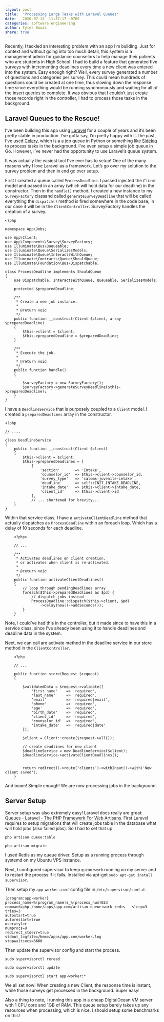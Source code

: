 ```yaml
---
layout: post
title:  "Processing Large Tasks with Laravel Queues"
date:   2020-07-12  11:37:17 -0700
categories: software engineering
author: Tyler Souza
share: true
---
```


Recently, I tackled an interesting problem with an app I’m building.  Just for context and without going into too much detail, this system is a management admin for guidance counselors to help manage their patients who are students in High School. I had to build a feature that generated five surveys with incrementing deadlines every time a new client was entered into the system. Easy enough right? Well, every survey generated a number of questions and categories per survey. This could mean hundreds of questions could be created at one time, thus slowing down the response time since everything would be running synchronously and waiting for all of the insert queries to complete. It was obvious that I couldn’t just create those records right in the controller, I had to process those tasks in the background. 

## Laravel Queues to the Rescue!
I’ve been building this app using [Laravel](https://laravel.com/) for a couple of years and it’s been pretty stable in production. I’ve gotta say, I’m pretty happy with it. the past, I’ve used [Celery](https://github.com/celery/celery), which is a a job queue in Python or something like [Sidekiq](https://moove-it.github.io/sidekiq-scheduler/) to process tasks in the background. I’ve even setup a simple job queue in Go. However, I’ve never had the opportunity to use Laravel’s queue system. 

It was actually the easiest tool I’ve ever has to setup! One of the many reasons why I love Laravel as a framework. Let’s go over my solution to the survey problem and then in end go over setup. 

First I created a queue called `ProcessDeadline`.  I passed injected the `Client` model and passed in an array (which will hold data for our deadline) in the constructor. Then in the `handle()` method, I created a new instance to my `SurveyFactory`  classand called `generateSurveyDeadline` that will be called everything the `dispatch()` method is fired somewhere in the code base; in our case it will be in the `ClientController`. SurveyFactory handles the creation of a survey. 

```
<?php

namespace App\Jobs;

use App\Client;
use App\Components\Survey\SurveyFactory;
use Illuminate\Bus\Queueable;
use Illuminate\Queue\SerializesModels;
use Illuminate\Queue\InteractsWithQueue;
use Illuminate\Contracts\Queue\ShouldQueue;
use Illuminate\Foundation\Bus\Dispatchable;

class ProcessDeadline implements ShouldQueue
{
    use Dispatchable, InteractsWithQueue, Queueable, SerializesModels;

    protected $preparedDeadline;

    /**
     * Create a new job instance.
     *
     * @return void
     */
    public function __construct(Client $client, array $preparedDeadline)
    {
        $this->client = $client;
        $this->preparedDeadline = $preparedDeadline;
    }

    /**
     * Execute the job.
     *
     * @return void
     */
    public function handle()
    {

        $surveyFactory = new SurveyFactory();
        $surveyFactory->generateSurveyDeadline($this->preparedDeadline);
    }
}

```

I have a `DeadlineService` that is purposely coupled to a `Client` model. I created a `preparedDeadlines` array in the constructor.

```
<?php

// ....

class DeadlineService
{
    public function __construct(Client $client)
    {   
        $this->client = $client;
        $this->preparedDeadlines = [
            [
                'section'       => 'Intake', 
                'counselor_id'  => $this->client->counselor_id,
                'survey_type'   => 'caloms-juvenile-intake',
                'deadline'      => self::INIT_INTAKE_DEADLINE,
                'intake_date'   => $this->client->intake_date,
                'client_id'     => $this->client->id     
            ],
			// ... shortened for brevity...
    }
}
```

Within that service class, I have a `activateClientDeadline` method that actually dispatches as `ProcessDeadline` within an foreach loop. Which has a delay of 10 seconds for each deadline.

```
    <?php>

    // ...

    /**
     * Activates deadlines on client creation.
     * or activates when client is re-activated.
     *
     * @return void
     */
    public function activateClientDeadlines()
    {
        // loop through pendingDeadlines array
        foreach($this->preparedDeadlines as $pd) {
            // dispatch jobs instead
            ProcessDeadline::dispatch($this->client, $pd)
                ->delay(now()->addSeconds());
        }
    }
``` 

Note, I could’ve had this in the controller, but it made since to have this in a service class, since I’ve already been using it to handle deadlines and deadline data in the system. 

Next, we can call are activate method in the deadline service in our store method in the `ClientController`.

```
    <?php

    // ... 

    public function store(Request $request)
    {
        
        $validatedData = $request->validate([
            'first_name'    => 'required',
            'last_name'     => 'required',
            'email'         => 'required|email',
            'phone'         => 'required',
            'age'           => 'required',
            'birth_date'    => 'required',
            'client_id'     => 'required',
            'counselor_id'  => 'required',
            'intake_date'   => 'required|date'
        ]);

        $client = Client::create($request->all());

        // create deadlines for new client
        $deadlineService = new DeadlineService($client);
        $deadlineService->activateClientDeadlines();


        return redirect()->route('clients')->withInput()->with('New client saved');
    }
```

And boom!  Simple enough! We are now processing jobs in the background. 

## Server Setup 
Server setup was also extremely easy! Laravel docs really are great: [Queues - Laravel - The PHP Framework For Web Artisans](https://laravel.com/docs/7.x/queues). First Laravel requires to setup migrations that will create jobs table in the database what will hold jobs (also failed jobs). So I had to set that up.

```
php artisan queue:table

php artisan migrate

```

I used Redis as my queue driver. Setup as a running process through systemd on my Ubuntu VPS instance. 

Next, I configured supervisor to keep `queue:work` running on my server and to restart the process if it fails. Installed via apt-get `sudo apt-get install supervisor`.

Then setup my `app-worker.conf` config file in `/etc/supervisor/conf.d`.

```
[program:app-worker]
process_name=%(program_name)s_%(process_num)02d
command=php /home/apps/app.com/artisan queue:work redis --sleep=3 --tries=3
autostart=true
autorestart=true
user=tyler
numprocs=8
redirect_stderr=true
stdout_logfile=/home/apps/app.com/worker.log
stopwaitsecs=3600
```

Then update the supervisor config and start the process.

```
sudo supervisorctl reread

sudo supervisorctl update

sudo supervisorctl start app-worker:*
```

We all set now! When creating a new Client, the response time is instant, while those surveys get processed in the background. Super easy!

Also a thing to note, I running this app in a cheap DigitalOcean VM server with 1 CPU core and 1GB of RAM. This queue setup barely takes up any resources when processing, which is nice. I should setup some benchmarks on this! 

